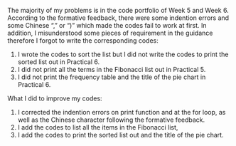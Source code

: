 The majority of my problems is in the code portfolio of Week 5 and Week 6. According to the formative feedback, there were some indention errors and some Chinese “,” or “)” which made the codes fail to work at first. In addition, I misunderstood some pieces of requirement in the guidance therefore I forgot to write the corresponding codes: 
1.	I wrote the codes to sort the list but I did not write the codes to print the sorted list out in Practical 6. 
2.	I did not print all the terms in the Fibonacci list out in Practical 5.
3.	I did not print the frequency table and the title of the pie chart in Practical 6.


What I did to improve my codes:
1.	I corrected the indention errors on print function and at the for loop, as well as the Chinese character following the formative feedback.
2.	I add the codes to list all the items in the Fibonacci list, 
3.	I add the codes to print the sorted list out and the title of the pie chart.
